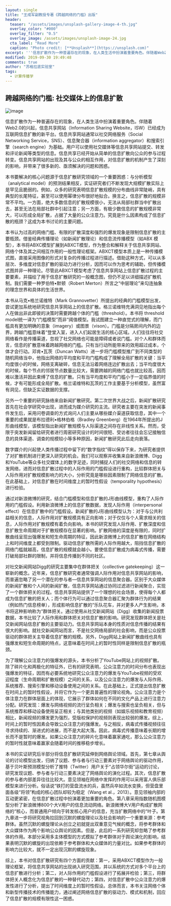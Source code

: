 ```yaml
---
layout: single
title: "王成军副教授专著《跨越网络的门槛》出版"
header:
  teaser: "/assets/images/unsplash-gallery-image-4-th.jpg"
  overlay_color: "#000"
  overlay_filter: "0.5"
  overlay_image: /assets/images/unsplash-image-24.jpg
  cta_label: "Read More"
  caption: "Photo credit: [**Unsplash**](https://unsplash.com)"
excerpt: '''信息扩散作为一种普遍存在的现象，在人类生活中扮演着重要角色。伴随着Web2.0的兴起，信息共享网站（Information Sharing Website，ISW）已经成为互联网信息扩散的新平台。信息共享网站通常以社交网络服务（Social Networking Service，SNS）、信息聚合器（information aggregator）和搜索引擎（search engine）为基础。用户可以使用社交媒体等信息共享网站提交、转发和评论新闻等类型的信息。信息共享已经开始从简单的信息扩散向公众的参与过程转变。信息共享网站的出现及其与公众的相互作用，对信息扩散的机制产生了深刻的影响，并带来了很多新的、亟须解决的问题和困惑。'''
modified: 2019-09-30 19:49:48
comments: true
author: "苏格拉底实验室"
tags:
  - 计算传播学
---
```



## 跨越网络的门槛: 社交媒体上的信息扩散


![image](https://user-images.githubusercontent.com/543384/188857848-ca547dc2-7af0-48b3-8c07-537fe0c42209.png)

信息扩散作为一种普遍存在的现象，在人类生活中扮演着重要角色。伴随着Web2.0的兴起，信息共享网站（Information Sharing Website，ISW）已经成为互联网信息扩散的新平台。信息共享网站通常以社交网络服务（Social Networking Service，SNS）、信息聚合器（information aggregator）和搜索引擎（search engine）为基础。用户可以使用社交媒体等信息共享网站提交、转发和评论新闻等类型的信息。信息共享已经开始从简单的信息扩散向公众的参与过程转变。信息共享网站的出现及其与公众的相互作用，对信息扩散的机制产生了深刻的影响，并带来了很多新的、亟须解决的问题和困惑。

本书要解决的核心问题源于信息扩散研究领域的一个重要困惑：与分析模型（analytical model）的预测结果相反，实证研究者们不断发现大规模扩散实际上是罕见且脆弱的。例如，众多的研究表明信息扩散规模的分布曲线非常陡峭，具有典型的长尾特征，甚至可以使用幂律分布很好地拟合。换言之，信息扩散的规模非常不平均。一方面，绝大多数信息的扩散规模很小，无法从局部社群当中扩散出去，甚至无法在局部社群中引起注意；另一方面，有极少数信息的扩散规模非常大，可以形成全局扩散，占据了大量的公众注意力。究竟是什么因素构成了信息扩散的瓶颈？这成为本书讨论的主要问题。

本书认为过高的网络门槛、有限的扩散深度和强烈的爆发现象是限制信息扩散的主要瓶颈。借鉴经典传播理论（如新闻扩散理论）和信息流传播模型（如ABX 模型），本书将ABXC模型扩展到ABXCT模型，作为整合和解释关于信息共享网站、网络个体及其之间相互作用的一般性理论框架。ABXCT模型本质上是一种传播模式图，直接采用图像的形式对复杂的传播过程进行描述。借助这种方式，可以从多层次、多维度对信息扩散的驱动力进行分析，因而可以作为思考的辅助，但传播模式图并非一种理论。尽管此ABXCT模型考虑了信息共享网站上信息扩散过程的主要要素，并描绘了用于信息扩散研究的一般概念图，但仍不足以详细描述扩散机制。我们需要一种罗伯特•默顿（Robert Merton）所言之“中层理论”来勾连抽象的理念世界和具体的生活世界。

本书从马克•格兰诺维特（Mark Grannovetter）所提出的经典的门槛模型出发，尝试更加系统地研究信息共享网站上的信息扩散。格兰诺维特充满洞见地指出每个人在做出非此即彼的决策时需要跨越个体的门槛（threshold）。本书将 threshold model统一译为“门槛模型”而非“阈值模型。我试图建立一种直觉式的理解，而门槛具有更加明确的意象（imagery）或图景（vison）。门槛是分隔房间内外的边界，跨越门槛意味着“登堂入室，进入人们起居生活的核心区域。人们往往将社交网络看作是传播渠道，忽视了社交网络也可能是障碍或者说门槛。对个人和群体而言，信息的扩散意味着跨越网络的门槛。只有当行动所能带来的效用超过成本，个体才会行动。邓肯•瓦茨（Duncan Watts）进一步将门槛模型推广到不同类型的随机网络当中，他指出网络的平均度和平均门槛构成了理解全局扩散的关键：当平均度很小的时候，网络支离破碎，信息无法沿着网络连边扩散出去；当平均度很大的时候，每个节点的邻居节点数量比较大，需要跨越的网络门槛也就比较高，因而难以激活并因此束缚了信息的扩散。只有当平均度和平均门槛小于一定临界值的时候，才有可能形成全局扩散。格兰诺维特和瓦茨的工作主要基于分析模型，虽然富有洞见，但缺乏实证数据的支撑。

另外一个重要的研究脉络来自新闻扩散研究。第二次世界大战之后，新闻扩散研究首先在社会学研究中出现，进而成为媒介研究的主流。研究者主要在突发的新闻事件发生后，采用问卷调查的方式询问人们主要从哪些媒介渠道获取信息，其中一个重要的成果就是布拉德利•格林伯格（Bradley Greenberg）在1964年所提出的J形曲线模型，该模型指出新闻扩散规模与人际渠道之间存在非线性关系。然而，受限于突发新闻留给研究者进行周密研究设计的时间很短、受访者往往会忘记接触信息的具体渠道、调查的规模较小等多种原因，新闻扩散研究此后走向衰落。


数字媒介的兴起使人类传播过程中留下的“数字指纹”得以保存下来，为研究者提供了对扩散机制进行更深入研究的机会。我们可以观察并收集来自新浪微博、Digg和YouTube等众多社交媒体上的数字足迹，同时捕捉人们的社交网络和信息的转发网络，进而对信息扩散过程中的人际作用的门槛假设进行重构，比较群体把关与人际作用对扩散规模影响力的大小，分析究竟是哪些因素限制了网络信息的扩散。在此基础上，对信息扩散在时间维度上的暂时性假设（temporality hypothesis）进行检验。

通过对新浪微博的研究，结合门槛模型和信息扩散的J形曲线模型，重构了人际作用的门槛假设。利用新浪微博上的信息扩散数据，发现人际作用（interpersonal effect）在信息扩散中的门槛假设。新闻扩散的J形曲线模型认为：对于与公共利益相关的信息，人际作用对扩散规模具有正向影响；对于仅仅与个人需求相关的信息，人际作用对扩散规模有着负向影响。本书的研究发现人际作用、扩散深度和信息扩散生命周期对于扩散规模存在显著的影响。扩散网络的深度是有限的，同时扩散曲线呈现出强爆发和短生命周期的特征，因此新浪微博上的信息扩散在网络结构上和时间维度上都受到限制。驱动信息扩散所需的人际作用越大，阻挡信息扩散的网络门槛就越高，信息扩散的规模就会越小。要使信息扩散成为病毒式传播，需要打破局部社群的限制，并将信息传播到不同的社区。

对社交新闻网站Digg的研究主要集中在群体把关（collective gatekeeping）这一崭新的概念。近年来，信息扩散研究者通常强调人际作用对信息共享网站的影响，而普遍忽略了另一个潜在的参与者—信息共享网站的信息聚合器。区别于大众媒体的新闻扩散和个人间的新闻扩散，信息共享网站通过协同过滤进行新闻聚合，实现了一个群体把关的过程。信息共享网站提供了一个理想的社会场景，使得每个人都成为信息扩散的把关人；而个体行为可以通过信息聚合器汇聚为群体行为的结果（例如热门信息榜单），形成影响信息扩散的“乐队花车，并对更多人产生影响，本书将这种影响称为“群体把关。通过使用从社交新闻网站（Digg）收集的新闻投票数据，本书比较了人际作用和群体把关对信息扩散的影响。研究发现群体把关是社交新闻网站信息扩散的主要驱动力。信息共享网站本身的性质对信息传播的结果有很大的影响。就社交新闻网站而言，不是社交网络局部的社会影响，而是公众投票驱动的群体把关主导着信息扩散的规模。另外，Digg网站上新闻扩散曲线也具有强爆发和短生命周期的特点，这意味着在时间上的暂时性同样是限制信息扩散的瓶颈。

为了理解公众注意力的强爆发的源头，本书分析了YouTube网站上的视频扩散。除了碎片化和两极化的特征外，已有的研究表明，公众注意力的时间分布也表现出强爆发的特征，因而有必要系统地研究公众注意力的爆发与YouTube视频的受欢迎程度（生命周期和扩散规模）之间的关系，以及公众注意力的爆发与人际作用、系统推荐、搜索引擎和移动设备使用之间的关系。在此基础上，正式提出信息扩散在时间上的暂时性假设，并将它作为一个更具普遍性的理论视角。公众注意力是个体注意力在群体层面上的体现，它展示了群体如何在不同的文化产品上进行注意力分配。研究发现：爆发与网络视频的流行呈负相关；爆发与搜索也呈负相关，但与系统推荐和移动设备使用呈正相关；与其他类别的视频（如娱乐视频和教育视频）相比，新闻视频的爆发更为强烈，受版权保护的视频则表现出较弱的爆发。综上，时间上的暂时性因素会导致公众注意力的强爆发。与之相反，病毒式传播视频往往寻求持续的、渐进式的进展，而不是大起大落。因此，病毒式传播意味着长期的增长而不是暂时的爆发。如果公众注意力的碎片化意味着赢家通吃，那么公众注意力的暂时性就意味着赢家会随着时间的推移稳步增长。

本书的实证研究后半部分将信息扩散研究延伸到网络舆论领域。首先，第七章从舆论的讨论模型出发，归纳了议题、参与者与行动三要素对于网络舆论的驱动作用，基于贝叶斯预测模型分析了推特（Twitter）用户关于“占领华尔街”运动的讨论，研究发现议题、参与者与行动三要素决定了网络舆论的演化过程。其次，信息扩散的参与者内部差异往往比较大。意见领袖在网络中发挥的作用可以采用富人俱乐部模型来进行分析。俗话说“铁打的营盘流水的兵，虽然兵卒如流水变换，但营盘里面各级“将领”构成的核心团队却较为稳定（Wang et al.，2013）。意见领袖内部的互动更紧密，在信息扩散过程中扮演着更加重要的角色。第八章采用指数随机图模型分析了新浪微博800个大V用户的信息流动网络。新浪微博大V用户构成扩散网络的“核心，而普通用户倾向于转发核心用户的信息，充当扩散网络中的“叶子。第九章进一步将研究视角拉回到沉默的螺旋理论以及社会影响的一个重要来源：参考群体。虽然沉默的螺旋理论从创立之初就提出双重意见气候的概念，将参考群体和大众媒体作为两个影响公众舆论的因素。但是，此后的一系列研究却忽略了参考群体的作用。本部分采用多主体模型的方式模拟了参考群体对于舆论演化的影响，结果表明沉默的螺旋的出现依赖于参考群体和大众媒体的力量对比。如果参考群体的影响力比较大，就不一定出现沉默的螺旋现象。

综上，本书对信息扩散研究有四个方面的贡献：第一，采用ABXCT模型作为一般理论框架，将信息共享网站的出现纳入研究范围，并以系统的方式对多个平台上的信息扩散进行分析；第二，对人际作用的门槛假设进行了拓展并检验；第三，将群体把关人概念化为信息扩散的一种替代动力；第四，对信息扩散中公众注意力的爆发性进行了分析，提出了时间维度上的暂时性假设。总体而言，本书关注网络个体和新型传播技术的传播能力，通过阐述网络信息扩散的驱动力、模式和机制，回应了信息扩散的规模有限性这一困惑。
